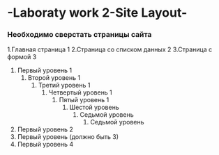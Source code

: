 # -Laboraty work 2-Site Layout-
### Необходимо сверстать страницы сайта
1.Главная страница 1
2.Страница со списком данных 2
3.Страница с формой 3
1. Первый уровень 1
    1. Второй уровень 1
        1. Третий уровень 1
            1. Четвертый уровень 1
                1. Пятый уровень 1
                    1. Шестой уровень
                        1. Седьмой уровень
                            1. Седьмой уровень
2. Первый уровень 2
2. Первый уровень (должно быть 3)
4. Первый уровень 4
